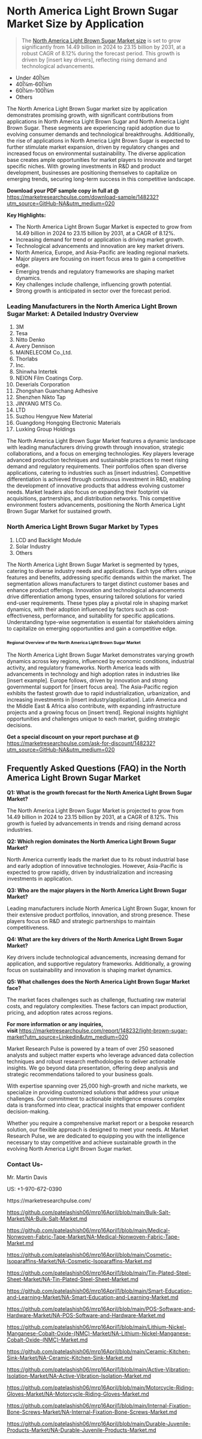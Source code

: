 <h1>North America Light Brown Sugar Market&nbsp;Size by Application</h1><blockquote><p>The <a href="https://marketresearchpulse.com/download-sample/148232?utm_source=GitHub-NA&amp;utm_medium=020">North America Light Brown Sugar Market size</a> is set to grow significantly from 14.49 billion in 2024 to 23.15 billion by 2031, at a robust CAGR of 8.12% during the forecast period. This growth is driven by [insert key drivers], reflecting rising demand and technological advancements.</p></blockquote><ul><li>Under 40Î¼m<li> 40Î¼m-60Î¼m<li> 60Î¼m-100Î¼m<li> Others</li></ul><p>The North America Light Brown Sugar market size by application demonstrates promising growth, with significant contributions from applications in North America Light Brown Sugar and North America Light Brown Sugar. These segments are experiencing rapid adoption due to evolving consumer demands and technological breakthroughs. Additionally, the rise of applications in North America Light Brown Sugar is expected to further stimulate market expansion, driven by regulatory changes and increased focus on environmental sustainability. The diverse application base creates ample opportunities for market players to innovate and target specific niches. With growing investments in R&D and product development, businesses are positioning themselves to capitalize on emerging trends, securing long-term success in this competitive landscape.</p><p><strong>Download your PDF sample copy in full at @ </strong><a href="https://marketresearchpulse.com/download-sample/148232?utm_source=GitHub-NA&amp;utm_medium=020">https://marketresearchpulse.com/download-sample/148232?utm_source=GitHub-NA&amp;utm_medium=020</a></p><p><strong>Key Highlights: </strong></p><ul><li>The North America Light Brown Sugar Market is expected to grow from 14.49 billion in 2024 to 23.15 billion by 2031, at a CAGR of 8.12%.</li><li>Increasing demand for trend or application is driving market growth.</li><li>Technological advancements and innovation are key market drivers.</li><li>North America, Europe, and Asia-Pacific are leading regional markets.</li><li>Major players are focusing on insert focus area to gain a competitive edge.</li><li>Emerging trends and regulatory frameworks are shaping market dynamics.</li><li>Key challenges include challenge, influencing growth potential.</li><li>Strong growth is anticipated in sector over the forecast period.</li></ul><h3>Leading Manufacturers in the North America Light Brown Sugar Market: A Detailed Industry Overview</h3><ol><li>3M</li><li>Tesa</li><li>Nitto Denko</li><li>Avery Dennison</li><li>MAINELECOM Co.,Ltd.</li><li>Thorlabs</li><li>Inc.</li><li>Shinwha Intertek</li><li>NEION Film Coatings Corp.</li><li>Dexerials Corporation</li><li>Zhongshan Guanchang Adhesive</li><li>Shenzhen Nikto Tap</li><li>JINYANG MTS Co.</li><li>LTD</li><li>Suzhou Hengyue New Material</li><li>Guangdong Hongqing Electronic Materials</li><li>Luxking Group Holdings</li></ol><div class="flex max-w-full flex-col flex-grow"><div class="min-h-8 text-message flex w-full flex-col items-end gap-2 whitespace-normal break-words [.text-message+&amp;]:mt-5" dir="auto" data-message-author-role="assistant" data-message-id="fd8432e4-4910-450d-b182-61b7bfb0a01f" data-message-model-slug="gpt-4o"><div class="flex w-full flex-col gap-1 empty:hidden first:pt-[3px]"><div class="markdown prose w-full break-words dark:prose-invert light"><p>The North America Light Brown Sugar Market features a dynamic landscape with leading manufacturers driving growth through innovation, strategic collaborations, and a focus on emerging technologies. Key players leverage advanced production techniques and sustainable practices to meet rising demand and regulatory requirements. Their portfolios often span diverse applications, catering to industries such as [insert industries]. Competitive differentiation is achieved through continuous investment in R&amp;D, enabling the development of innovative products that address evolving customer needs. Market leaders also focus on expanding their footprint via acquisitions, partnerships, and distribution networks. This competitive environment fosters advancements, positioning the North America Light Brown Sugar Market for sustained growth.</p></div></div></div></div><h3>North America Light Brown Sugar Market by Types</h3><ol><li>LCD and Backlight Module<li> Solar Industry<li> Others</li></ol><div class="flex max-w-full flex-col flex-grow"><div class="min-h-8 text-message flex w-full flex-col items-end gap-2 whitespace-normal break-words [.text-message+&amp;]:mt-5" dir="auto" data-message-author-role="assistant" data-message-id="084470be-0bb7-4664-bddf-5156b4f41249" data-message-model-slug="gpt-4o-mini"><div class="flex w-full flex-col gap-1 empty:hidden first:pt-[3px]"><div class="markdown prose w-full break-words dark:prose-invert light"><p>The North America Light Brown Sugar Market is segmented by types, catering to diverse industry needs and applications. Each type offers unique features and benefits, addressing specific demands within the market. The segmentation allows manufacturers to target distinct customer bases and enhance product offerings. Innovation and technological advancements drive differentiation among types, ensuring tailored solutions for varied end-user requirements. These types play a pivotal role in shaping market dynamics, with their adoption influenced by factors such as cost-effectiveness, performance, and suitability for specific applications. Understanding type-wise segmentation is essential for stakeholders aiming to capitalize on emerging opportunities and gain a competitive edge.</p></div></div></div></div><h3><span style="font-size: 11px;">Regional Overview of the North America Light Brown Sugar Market</span></h3><div class="flex max-w-full flex-col flex-grow"><div class="min-h-8 text-message flex w-full flex-col items-end gap-2 whitespace-normal break-words [.text-message+&amp;]:mt-5" dir="auto" data-message-author-role="assistant" data-message-id="e9038762-ce64-4e30-91c9-9bd413514231" data-message-model-slug="gpt-4o-mini"><div class="flex w-full flex-col gap-1 empty:hidden first:pt-[3px]"><div class="markdown prose w-full break-words dark:prose-invert light"><p>The North America Light Brown Sugar Market demonstrates varying growth dynamics across key regions, influenced by economic conditions, industrial activity, and regulatory frameworks. North America leads with advancements in technology and high adoption rates in industries like [insert example]. Europe follows, driven by innovation and strong governmental support for [insert focus area]. The Asia-Pacific region exhibits the fastest growth due to rapid industrialization, urbanization, and increasing investments in [insert industry/application]. Latin America and the Middle East &amp; Africa also contribute, with expanding infrastructure projects and a growing focus on [insert trend]. Regional insights highlight opportunities and challenges unique to each market, guiding strategic decisions.</p></div></div></div></div><p><strong>Get a special discount on your report purchase at @ </strong><a href="https://marketresearchpulse.com/ask-for-discount/148232?utm_source=GitHub-NA&amp;utm_medium=020">https://marketresearchpulse.com/ask-for-discount/148232?utm_source=GitHub-NA&amp;utm_medium=020</a></p><h2>Frequently Asked Questions (FAQ) in the North America Light Brown Sugar Market</h2><p><strong>Q1: What is the growth forecast for the North America Light Brown Sugar Market?</strong></p><p>The North America Light Brown Sugar Market is projected to grow from 14.49 billion in 2024 to 23.15 billion by 2031, at a CAGR of 8.12%. This growth is fueled by advancements in trends and rising demand across industries.</p><p><strong>Q2: Which region dominates the North America Light Brown Sugar Market?</strong></p><p>North America currently leads the market due to its robust industrial base and early adoption of innovative technologies. However, Asia-Pacific is expected to grow rapidly, driven by industrialization and increasing investments in application.</p><p><strong>Q3: Who are the major players in the North America Light Brown Sugar Market?</strong></p><p>Leading manufacturers include North America Light Brown Sugar, known for their extensive product portfolios, innovation, and strong presence. These players focus on R&amp;D and strategic partnerships to maintain competitiveness.</p><p><strong>Q4: What are the key drivers of the North America Light Brown Sugar Market?</strong></p><p>Key drivers include technological advancements, increasing demand for application, and supportive regulatory frameworks. Additionally, a growing focus on sustainability and innovation is shaping market dynamics.</p><p><strong>Q5: What challenges does the North America Light Brown Sugar Market face?</strong></p><p>The market faces challenges such as challenge, fluctuating raw material costs, and regulatory complexities. These factors can impact production, pricing, and adoption rates across regions.</p><p><strong>For more information or any inquiries, visit&nbsp;</strong><a href="https://marketresearchpulse.com/report/148232/light-brown-sugar-market?utm_source=Linkedin&utm_medium=020">https://marketresearchpulse.com/report/148232/light-brown-sugar-market?utm_source=Linkedin&utm_medium=020</a></p><p>Market Research Pulse is powered by a team of over 250 seasoned analysts and subject matter experts who leverage advanced data collection techniques and robust research methodologies to deliver actionable insights. We go beyond data presentation, offering deep analysis and strategic recommendations tailored to your business goals.</p><p>With expertise spanning over 25,000 high-growth and niche markets, we specialize in providing customized solutions that address your unique challenges. Our commitment to actionable intelligence ensures complex data is transformed into clear, practical insights that empower confident decision-making.</p><p>Whether you require a comprehensive market report or a bespoke research solution, our flexible approach is designed to meet your needs. At Market Research Pulse, we are dedicated to equipping you with the intelligence necessary to stay competitive and achieve sustainable growth in the evolving North America Light Brown Sugar market.</p><h3><strong>Contact Us-</strong></h3><p>Mr. Martin Davis</p><p>US: +1-970-672-0390</p><p>https://marketresearchpulse.com/</p><p><a href="https://github.com/patelashish06/mrp16April/blob/main/Bulk-Salt-Market/NA-Bulk-Salt-Market.md">https://github.com/patelashish06/mrp16April/blob/main/Bulk-Salt-Market/NA-Bulk-Salt-Market.md</a></p><p><a href="https://github.com/patelashish06/mrp16April1/blob/main/Medical-Nonwoven-Fabric-Tape-Market/NA-Medical-Nonwoven-Fabric-Tape-Market.md">https://github.com/patelashish06/mrp16April1/blob/main/Medical-Nonwoven-Fabric-Tape-Market/NA-Medical-Nonwoven-Fabric-Tape-Market.md</a></p><p><a href="https://github.com/patelashish06/mrp16April/blob/main/Cosmetic-Isoparaffins-Market/NA-Cosmetic-Isoparaffins-Market.md">https://github.com/patelashish06/mrp16April/blob/main/Cosmetic-Isoparaffins-Market/NA-Cosmetic-Isoparaffins-Market.md</a></p><p><a href="https://github.com/patelashish06/mrp16April1/blob/main/Tin-Plated-Steel-Sheet-Market/NA-Tin-Plated-Steel-Sheet-Market.md">https://github.com/patelashish06/mrp16April1/blob/main/Tin-Plated-Steel-Sheet-Market/NA-Tin-Plated-Steel-Sheet-Market.md</a></p><p><a href="https://github.com/patelashish06/mrp16April1/blob/main/Smart-Education-and-Learning-Market/NA-Smart-Education-and-Learning-Market.md">https://github.com/patelashish06/mrp16April1/blob/main/Smart-Education-and-Learning-Market/NA-Smart-Education-and-Learning-Market.md</a></p><p><a href="https://github.com/patelashish06/mrp16April/blob/main/POS-Software-and-Hardware-Market/NA-POS-Software-and-Hardware-Market.md">https://github.com/patelashish06/mrp16April/blob/main/POS-Software-and-Hardware-Market/NA-POS-Software-and-Hardware-Market.md</a></p><p><a href="https://github.com/patelashish06/mrp16April1/blob/main/Lithium-Nickel-Manganese-Cobalt-Oxide-(NMC)-Market/NA-Lithium-Nickel-Manganese-Cobalt-Oxide-(NMC)-Market.md">https://github.com/patelashish06/mrp16April1/blob/main/Lithium-Nickel-Manganese-Cobalt-Oxide-(NMC)-Market/NA-Lithium-Nickel-Manganese-Cobalt-Oxide-(NMC)-Market.md</a></p><p><a href="https://github.com/patelashish06/mrp16April/blob/main/Ceramic-Kitchen-Sink-Market/NA-Ceramic-Kitchen-Sink-Market.md">https://github.com/patelashish06/mrp16April/blob/main/Ceramic-Kitchen-Sink-Market/NA-Ceramic-Kitchen-Sink-Market.md</a></p><p><a href="https://github.com/patelashish06/mrp16April1/blob/main/Active-Vibration-Isolation-Market/NA-Active-Vibration-Isolation-Market.md">https://github.com/patelashish06/mrp16April1/blob/main/Active-Vibration-Isolation-Market/NA-Active-Vibration-Isolation-Market.md</a></p><p><a href="https://github.com/patelashish06/mrp16April/blob/main/Motorcycle-Riding-Gloves-Market/NA-Motorcycle-Riding-Gloves-Market.md">https://github.com/patelashish06/mrp16April/blob/main/Motorcycle-Riding-Gloves-Market/NA-Motorcycle-Riding-Gloves-Market.md</a></p><p><a href="https://github.com/patelashish06/mrp16April1/blob/main/Internal-Fixation-Bone-Screws-Market/NA-Internal-Fixation-Bone-Screws-Market.md">https://github.com/patelashish06/mrp16April1/blob/main/Internal-Fixation-Bone-Screws-Market/NA-Internal-Fixation-Bone-Screws-Market.md</a></p><p><a href="https://github.com/patelashish06/mrp16April/blob/main/Durable-Juvenile-Products-Market/NA-Durable-Juvenile-Products-Market.md">https://github.com/patelashish06/mrp16April/blob/main/Durable-Juvenile-Products-Market/NA-Durable-Juvenile-Products-Market.md</a></p>